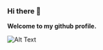 ### Hi there 👋
**Welcome to my github profile.** 

![Alt Text](https://media.giphy.com/media/vFKqnCdLPNOKc/giphy.gif)

<!--
**shoeb-howlader/shoeb-howlader** is a ✨ _special_ ✨ repository because its `README.md` (this file) appears on your GitHub profile.

Here are some ideas to get you started:

- 🔭 I’m currently working on ...
- 🌱 I’m currently learning ...
- 👯 I’m looking to collaborate on ...
- 🤔 I’m looking for help with ...
- 💬 Ask me about ...
- 📫 How to reach me: ...
- 😄 Pronouns: ...
- ⚡ Fun fact: ...
-->
